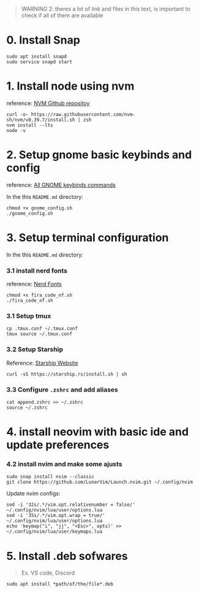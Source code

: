 > WARNING 2: theres a lot of link and files in this text, is important to check if all of them are available
# 0. Install Snap
``` 
sudo apt install snapd
sudo service snapd start
```
# 1. Install node using nvm 
reference: [NVM Github repositoy](https://github.com/nvm-sh/nvm#installing-and-updating)

``` 
curl -o- https://raw.githubusercontent.com/nvm-sh/nvm/v0.39.7/install.sh | zsh
nvm install --lts
node -v
```

# 2. Setup gnome basic keybinds and config 

reference: [All GNOME keybinds commands](https://gist.github.com/justgook/4257735)

In the this `README.md` directory:

```
chmod +x gnome_config.sh
./gnome_config.sh
```
# 3. Setup terminal configuration

In the this `README.md` directory:

### 3.1 install nerd fonts 

reference: [Nerd Fonts](https://www.nerdfonts.com/font-downloads)

```
chmod +x fira_code_nf.sh
./fira_code_nf.sh
```

### 3.1 Setup tmux

```
cp .tmux.conf ~/.tmux.conf
tmux source ~/.tmux.conf
```

### 3.2 Setup Starship

Reference: [Starship Website](https://starship.rs/)

```
curl -sS https://starship.rs/install.sh | sh
```

### 3.3 Configure `.zshrc` and add aliases

```
cat append.zshrc >> ~/.zshrc
source ~/.zshrc
```
# 4. install neovim with basic ide and update preferences 

### 4.2 install nvim and make some ajusts

```
sudo snap install nvim --classic
git clone https://github.com/LunarVim/Launch.nvim.git ~/.config/nvim
```
Update nvim configs:

```
sed -i '32s/.*/vim.opt.relativenumber = false/' ~/.config/nvim/lua/user/options.lua
sed -i '35s/.*/vim.opt.wrap = true/' ~/.config/nvim/lua/user/options.lua
echo 'keymap("i", "jj", "<Esc>", opts)' >> ~/.config/nvim/lua/user/keymaps.lua
```

# 5. Install .deb sofwares 
> Ex. VS code, Discord
```
sudo apt install *path/of/the/file*.deb
```
